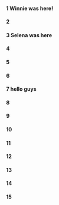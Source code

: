 #### 1 Winnie was here!
#### 2
#### 3 Selena was here
#### 4
#### 5
#### 6
#### 7 hello guys
#### 8
#### 9
#### 10
#### 11
#### 12
#### 13
#### 14
#### 15
